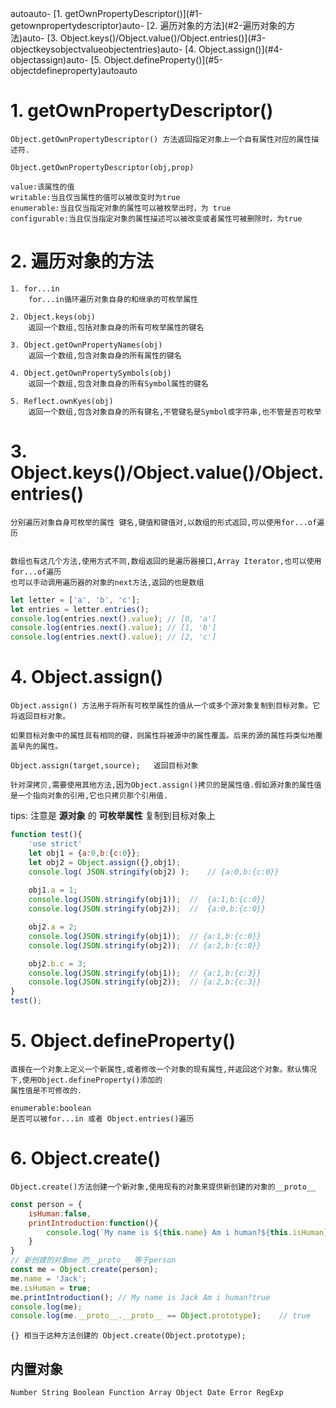 <!-- TOC -->autoauto- [1. getOwnPropertyDescriptor()](#1-getownpropertydescriptor)auto- [2. 遍历对象的方法](#2-遍历对象的方法)auto- [3. Object.keys()/Object.value()/Object.entries()](#3-objectkeysobjectvalueobjectentries)auto- [4. Object.assign()](#4-objectassign)auto- [5. Object.defineProperty()](#5-objectdefineproperty)autoauto<!-- /TOC -->

# 1. getOwnPropertyDescriptor()

    Object.getOwnPropertyDescriptor() 方法返回指定对象上一个自有属性对应的属性描述符.
    
    Object.getOwnPropertyDescriptor(obj,prop)

    value:该属性的值          
    writable:当且仅当属性的值可以被改变时为true
    enumerable:当且仅当指定对象的属性可以被枚举出时，为 true
    configurable:当且仅当指定对象的属性描述可以被改变或者属性可被删除时，为true

# 2. 遍历对象的方法

    1. for...in
        for...in循环遍历对象自身的和继承的可枚举属性
    
    2. Object.keys(obj)
        返回一个数组,包括对象自身的所有可枚举属性的键名

    3. Object.getOwnPropertyNames(obj)
        返回一个数组,包含对象自身的所有属性的键名

    4. Object.getOwnPropertySymbols(obj)
        返回一个数组,包含对象自身的所有Symbol属性的键名

    5. Reflect.ownKyes(obj)
        返回一个数组,包含对象自身的所有键名,不管键名是Symbol或字符串,也不管是否可枚举

# 3. Object.keys()/Object.value()/Object.entries()

    分别遍历对象自身可枚举的属性 键名,键值和键值对,以数组的形式返回,可以使用for...of遍历

    
    数组也有这几个方法,使用方式不同,数组返回的是遍历器接口,Array Iterator,也可以使用for...of遍历
    也可以手动调用遍历器的对象的next方法,返回的也是数组
```js
let letter = ['a', 'b', 'c'];
let entries = letter.entries();
console.log(entries.next().value); // [0, 'a']
console.log(entries.next().value); // [1, 'b']
console.log(entries.next().value); // [2, 'c']
```

# 4. Object.assign()

    Object.assign() 方法用于将所有可枚举属性的值从一个或多个源对象复制到目标对象。它将返回目标对象。
    
    如果目标对象中的属性具有相同的键，则属性将被源中的属性覆盖。后来的源的属性将类似地覆盖早先的属性。

    Object.assign(target,source);   返回目标对象

    针对深拷贝,需要使用其他方法,因为Object.assign()拷贝的是属性值.假如源对象的属性值是一个指向对象的引用,它也只拷贝那个引用值.

tips: 注意是 **源对象** 的 **可枚举属性** 复制到目标对象上

```js
function test(){
    'use strict'
    let obj1 = {a:0,b:{c:0}};
    let obj2 = Object.assign({},obj1);
    console.log( JSON.stringify(obj2) );    // {a:0,b:{c:0}}
    
    obj1.a = 1;
    console.log(JSON.stringify(obj1));  //  {a:1,b:{c:0}}
    console.log(JSON.stringify(obj2));  //  {a:0,b:{c:0}}

    obj2.a = 2;
    console.log(JSON.stringify(obj1));  // {a:1,b:{c:0}}
    console.log(JSON.stringify(obj2));  // {a:2,b:{c:0}}

    obj2.b.c = 3;
    console.log(JSON.stringify(obj1));  // {a:1,b:{c:3}}
    console.log(JSON.stringify(obj2));  // {a:2,b:{c:3}}
}
test();
```

# 5. Object.defineProperty()

    直接在一个对象上定义一个新属性,或者修改一个对象的现有属性,并返回这个对象。默认情况下,使用Object.defineProperty()添加的
    属性值是不可修改的.

    enumerable:boolean
    是否可以被for...in 或者 Object.entries()遍历

# 6. Object.create()

    Object.create()方法创建一个新对象,使用现有的对象来提供新创建的对象的__proto__
```js
const person = {
    isHuman:false,
    printIntroduction:function(){
        console.log(`My name is ${this.name} Am i human?${this.isHuman}`);
    }
}
// 新创建的对象me 的__proto__ 等于person
const me = Object.create(person);
me.name = 'Jack';
me.isHuman = true;
me.printIntroduction(); // My name is Jack Am i human?true
console.log(me);
console.log(me.__proto__.__proto__ == Object.prototype);    // true
```

    {} 相当于这种方法创建的 Object.create(Object.prototype);
    
## 内置对象

    Number String Boolean Function Array Object Date Error RegExp